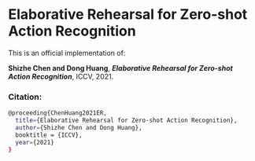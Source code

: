 # Elaborative Rehearsal for Zero-shot Action Recognition
This is an official implementation of:

**Shizhe Chen and Dong Huang**, ***Elaborative Rehearsal for Zero-shot Action Recognition***, ICCV, 2021. 

### Citation: 

```bash
@proceeding{ChenHuang2021ER,
  title={Elaborative Rehearsal for Zero-shot Action Recognition},
  author={Shizhe Chen and Dong Huang},
  booktitle = {ICCV},
  year={2021}
}
```
